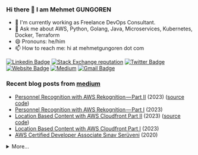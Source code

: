 ### Hi there 👋 I am Mehmet GUNGOREN

- 🔭 I'm currently working as Freelance DevOps Consultant.
- 💬 Ask me about AWS, Python, Golang, Java, Microservices, Kubernetes, Docker, Terraform
- 😄 Pronouns: he/him
- 📫 How to reach me: hi at mehmetgungoren dot com

[![Linkedin Badge](https://img.shields.io/badge/-mehmetgungoren-blue?style=flat-square&logo=Linkedin&logoColor=white&link=https://www.linkedin.com/in/mehmetgungoren/)](https://www.linkedin.com/in/mehmetgungoren/)
[![Stack Exchange reputation](https://img.shields.io/stackexchange/stackoverflow/r/5589820?style=flat-square)](https://stackoverflow.com/users/5589820/mehmet-güngören)
[![Twitter Badge](https://img.shields.io/badge/-mehmetgungoren-blue?style=flat-square&logo=Twitter&logoColor=white&link=https://www.twitter.com/mmetgungoren/)](https://www.twitter.com/mmetgungoren/)
[![Website Badge](https://img.shields.io/website?down_color=red&down_message=down&label=https%3A%2F%2Fmehmetgungoren.com&up_color=green&up_message=up&url=https%3A%2F%2Fmehmetgungoren.com)](https://mehmetgungoren.com)
[![Medium](https://img.shields.io/badge/Medium-12100E?style=flat-square&logo=medium&logoColor=white)](https://mehgungoren.medium.com)
[![Gmail Badge](https://img.shields.io/badge/-hi@mehmetgungoren.com-c14438?style=flat-square&logo=Gmail&logoColor=white&link=mailto:hi@mehmetgungoren.com)](mailto:hi@mehmetgungoren.com?subject=From%20GitHub&body=Hi,%20there.%20Found%20you%20from%20GitHub.)

### Recent blog posts from [medium](https://mehgungoren.medium.com)

<!-- DATA:START -->
* [Personnel Recognition with AWS Rekognition — Part II](https://mehgungoren.medium.com/personnel-recognition-with-aws-rekognition-part-ii-c6e9100709b5?source=rss-f5aa7ac13434------2) (2023)  ([source code](https://github.com/gungoren/personnel-recognition-system))
* [Personnel Recognition with AWS Rekognition — Part I](https://mehgungoren.medium.com/personnel-recognition-with-aws-rekognition-part-i-c4530f9b3c74?source=rss-f5aa7ac13434------2) (2023) 
* [Location Based Content with AWS Cloudfront Part II](https://mehgungoren.medium.com/location-based-content-with-aws-cloudfront-part-ii-84af16482cb8?source=rss-f5aa7ac13434------2) (2023)  ([source code](https://github.com/gungoren/cloudfront-location-based-content))
* [Location Based Content with AWS Cloudfront Part I](https://mehgungoren.medium.com/location-based-content-with-aws-cloudfront-part-i-6b22648e6ba5?source=rss-f5aa7ac13434------2) (2023) 
* [AWS Certified Developer Associate Sınav Serüveni](https://mehgungoren.medium.com/aws-certified-developer-associate-s%C4%B1nav-ser%C3%BCveni-5f6082ac6f8d?source=rss-f5aa7ac13434------2) (2020) 
<!-- DATA:END -->

<details>
  <summary>More...</summary>
   <img src="https://github-readme-stats.vercel.app/api/top-langs/?username=gungoren&layout=compact&langs_count=10&hide=html,css,jupyter%20notebook&show_icons=true&count_private=true&theme=dark"  style="width: 49%;"/>
  <img src="https://github-readme-stats.vercel.app/api?username=gungoren&show_icons=true&count_private=true&theme=dark&include_all_commits=true&line_height=28" style="width: 50%;"/>
</details>
